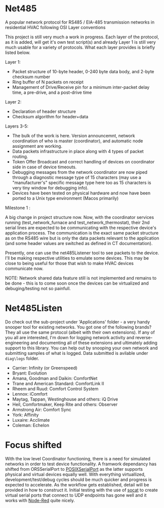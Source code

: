 # Net485
 A popular network protocol for RS485 / EIA-485 transmission networks in residential HVAC following OSI Layer conventions

This project is still very much a work in progress.  Each layer of the protocol, as it is added, will get it's own test script(s) and already Layer 1 is still very much usable for a variety of protocols.  What each layer provides is briefly listed below.

Layer 1: 

- Packet structure of 10-byte header, 0-240 byte data body, and 2-byte checksum number
- Ring buffer of N packets on receipt
- Management of Drive/Receive pin for a minimum inter-packet delay time, a pre-drive, and a post-drive time

Layer 2:

- Declaration of header structure
- Checksum algorithm for header+data

Layers 3-5:

- The bulk of the work is here.  Version announcemnt, network coordination of who is master (coordinator), and automatic node assignment are working.  
- Data packets infrastructure in place along with 4 types of packet routing. 
- Token Offer Broadcast and correct handling of devices on coordinator side in case of device timeouts.
- Debugging messages from the network coordinator are now piped through a diagnostic message type of 15 characters (may use a "manufacturer's" specific message type here too as 15 characters is very tiny window for debugging info).
- Devices have been tested on physical hardware and now have been ported to a Unix type environment (Macos primarily)

Milestone 1 : 

A big change in project structure now.  Now, with the coordinator services running (test_network_furnace and test_network_thermostat), their 2nd serial lines are expected to be communicating with the respective device's application process.  The communication is the exact same packet structure as on the RS485 wire but is only the data packets relevant to the application (and some header values are switched as defined in CT documentation).

Presently, one can use the net485Listener tool to see packets to the device.  I'll be making respective utilities to emulate some devices.  This may be close to being useful for those that wish to make HVAC devices communicate now.

NOTE: Network shared data feature still is not implemented and remains to be done - this is to come soon once the devices can be virtualized and debuging/testing not so painfull.

# Net485Listen

Do check out the sub-project under 'Applications' folder - a very handy snooper tool for existing networks.  You got one of the following brands?  They all use the same protocol (albeit with their own extensions).  If any of you all are interested, I'm down for logging network activity and reverse-engineering and documenting all of these extensions and ultimately adding support to this library.  You can help out by snooping your own network and submitting samples of what is logged.  Data submitted is avilable under `diag\logs` folder.

- Carrier: Infinity (or Greenspeed)
- Bryant: Evolution
- Amana, Goodman and Daikin: ComfortNet
- Trane and American Standard: ComfortLink II
- Rheem and Ruud: Comfort Control System
- Lennox: iComfort
- Maytag, Tappan, Westinghouse and others: iQ Drive
- Heil, Comfortmaker, Keep Rite and others: Observer
- Armstrong Air: Comfort Sync
- York: Affinity
- Luxaire: Acclimate
- Coleman: Echelon

# Focus shifted

With the low level Coordinator functioning, there is a need for simulated networks in order to test device functionality.  A framwork dependancy has shifted from ORSSerialPort to [POSIXSerialPort](https://github.com/kpishere/POSIXSerialPort) as the latter supports physical and virtual devices equally well.  With everything virtuallized, development/test/debug cycles should be much quicker and progress is expected to accelerate.  As the workflow gets established, detail will be provided in how to construct it.  Initial testing with the use of [socat](https://medium.com/@copyconstruct/socat-29453e9fc8a6) to create virtual serial ports that connect to UDP endpoints has gone well and it works with [Node-Red](https://nodered.org) quite nicely.
